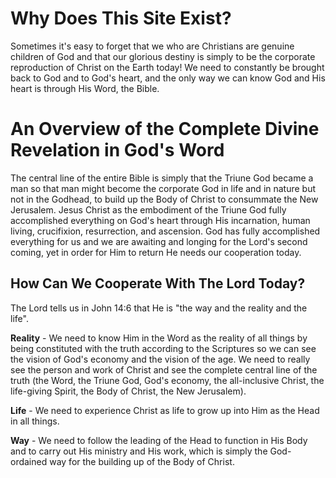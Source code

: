 # Why Does This Site Exist?
Sometimes it's easy to forget that we who are Christians are genuine children of God and that our glorious destiny is simply to be the corporate reproduction of Christ on the Earth today! We need to constantly be brought back to God and to God's heart, and the only way we can know God and His heart is through His Word, the Bible.  

# An Overview of the Complete Divine Revelation in God's Word
The central line of the entire Bible is simply that the Triune God became a man so that man might become the corporate God in life and in nature but not in the Godhead, to build up the Body of Christ to consummate the New Jerusalem. Jesus Christ as the embodiment of the Triune God fully accomplished everything on God's heart through His incarnation, human living, crucifixion, resurrection, and ascension. God has fully accomplished everything for us and we are awaiting and longing for the Lord's second coming, yet in order for Him to return He needs our cooperation today.

## How Can We Cooperate With The Lord Today?

The Lord tells us in John 14:6 that He is "the way and the reality and the life".

**Reality** - We need to know Him in the Word as the reality of all things by being constituted with the truth according to the Scriptures so we can see the vision of God's economy and the vision of the age. We need to really see the person and work of Christ and see the complete central line of the truth (the Word, the Triune God, God's economy, the all-inclusive Christ, the life-giving Spirit, the Body of Christ, the New Jerusalem). 

**Life** - We need to experience Christ as life to grow up into Him as the Head in all things. 

**Way** - We need to follow the leading of the Head to function in His Body and to carry out His ministry and His work, which is simply the God-ordained way for the building up of the Body of Christ.
